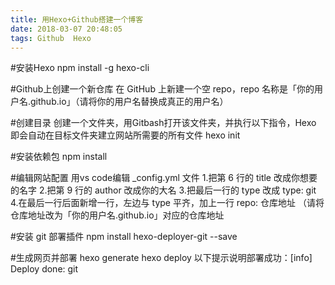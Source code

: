 ```yaml
---
title: 用Hexo+Github搭建一个博客
date: 2018-03-07 20:48:05
tags: Github  Hexo
---
```


#安装Hexo
    npm install -g hexo-cli

#Github上创建一个新仓库
    在 GitHub 上新建一个空 repo，repo 名称是「你的用户名.github.io」（请将你的用户名替换成真正的用户名）

#创建目录
    创建一个文件夹，用Gitbash打开该文件夹，并执行以下指令，Hexo 即会自动在目标文件夹建立网站所需要的所有文件
    hexo init

#安装依赖包
    npm install

#编辑网站配置
   用vs code编辑 _config.yml 文件
    1.把第 6 行的 title 改成你想要的名字
    2.把第 9 行的 author 改成你的大名
    3.把最后一行的 type 改成 type: git
    4.在最后一行后面新增一行，左边与 type 平齐，加上一行 repo: 仓库地址 （请将仓库地址改为「你的用户名.github.io」对应的仓库地址

#安装 git 部署插件
    npm install hexo-deployer-git --save

#生成网页并部署
    hexo generate
    hexo deploy
    以下提示说明部署成功：[info] Deploy done: git



